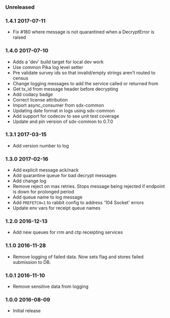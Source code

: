 ### Unreleased

### 1.4.1 2017-07-11
  - Fix #180 where message is not quarantined when a DecryptError is raised

### 1.4.0 2017-07-10
  - Adds a 'dev' build target for local dev work
  - Use common Pika log level setter
  - Pre validate survey ids so that invalid/empty strings aren't routed to census
  - Change logging messages to add the service called or returned from
  - Get tx_id from message header before decrypting
  - Add codacy badge
  - Correct license attribution
  - Import async_consumer from sdx-common
  - Updating date format in logs using sdx-common
  - Add support for codecov to see unit test coverage
  - Update and pin version of sdx-common to 0.7.0

### 1.3.1 2017-03-15
  - Add version number to log

### 1.3.0 2017-02-16
  - Add explicit message ack/nack
  - Add quarantine queue for bad decrypt messages
  - Add change log
  - Remove reject on max retries. Stops message being rejected if endpoint is down for prolonged period
  - Add queue name to log message
  - Add `PREFETCH=1` to rabbit config to address '104 Socket' errors
  - Update env vars for receipt queue names

### 1.2.0 2016-12-13
  - Add new queues for rrm and ctp receipting services

### 1.1.0 2016-11-28
  - Remove logging of failed data. Now sets flag and stores failed submission to DB.

### 1.0.1 2016-11-10
  - Remove sensitive data from logging

### 1.0.0 2016-08-09
  - Initial release
